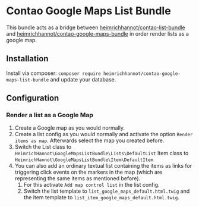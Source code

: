 # Contao Google Maps List Bundle

This bundle acts as a bridge between [heimrichhannot/contao-list-bundle](https://github.com/heimrichhannot/contao-list-bundle) and [heimrichhannot/contao-google-maps-bundle](https://github.com/heimrichhannot/contao-google-maps-bundle) in order render lists as a google map.

## Installation

Install via composer: `composer require heimrichhannot/contao-google-maps-list-bundle` and update your database.

## Configuration

### Render a list as a Google Map

1. Create a Google map as you would normally.
2. Create a list config as you would normally and activate the option `Render items as map`. Afterwards select the map you created before.
3. Switch the List class to `HeimrichHannot\GoogleMapsListBundle\Lists\DefaultList` Item class to `HeimrichHannot\GoogleMapsListBundle\Item\DefaultItem`
4. You can also add an ordinary textual list containing the items as links for triggering click events on the markers in the map (which are representing the same items as mentioned before).
    1. For this activate `Add map control list` in the list config.
    2. Switch the list template to `list_google_maps_default.html.twig` and the item template to `list_item_google_maps_default.html.twig`.
